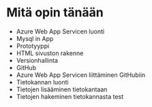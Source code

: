 # Mitä opin tänään

- Azure Web App Servicen luonti
- Mysql in App
- Prototyyppi
- HTML sivuston rakenne
- Versionhallinta
- GitHub
- Azure Web App Servicen liittäminen GitHubiin
- Tietokannan luonti
- Tietojen lisääminen tietokantaan
- Tietojen hakeminen tietokannasta
test
